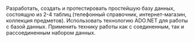 ﻿Разработать, создать и протестировать простейшую базу данных, состоящую из 2-4 таблиц (телефонный справочник, интернет-магазин, коллекция предметов).
Использовать технологию ADO.NET для работы с базой данных. 
Применить технику работы как с соединенным, так и рассоединенным набором данных.
